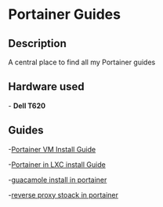 <h1>Portainer Guides</h1>

<h2>Description</h2>
A central place to find all my Portainer guides
<br />


<h2>Hardware used</h2>
- <b>Dell T620</b>


<h2>Guides</h2>

-[Portainer VM Install Guide](https://github.com/joshkoo1988/portainer-install)

-[Portainer in LXC install Guide](https://github.com/joshkoo1988/portainer-ct-install)

-[guacamole install in portainer](https://github.com/joshkoo1988/apache-guacamole)

-[reverse proxy stoack in portainer](https://github.com/joshkoo1988/reverse-proxy-stack)



